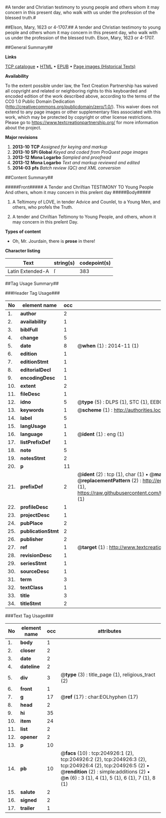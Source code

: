 #A tender and Christian testimony to young people and others whom it may concern in this present day, who walk with us under the profession of the blessed truth.#

##Elson, Mary, 1623 or 4-1707.##
A tender and Christian testimony to young people and others whom it may concern in this present day, who walk with us under the profession of the blessed truth.
Elson, Mary, 1623 or 4-1707.

##General Summary##

**Links**

[TCP catalogue](http://www.ota.ox.ac.uk/tcp/)  • 
[HTML](http://tei.it.ox.ac.uk/tcp/Texts-HTML/free/B21/B21662.html)  • 
[EPUB](http://tei.it.ox.ac.uk/tcp/Texts-EPUB/free/B21/B21662.epub) • 
[Page images (Historical Texts)](https://historicaltexts.jisc.ac.uk/eebo-11230187e)

**Availability**

To the extent possible under law, the Text Creation Partnership has waived all copyright and related or neighboring rights to this keyboarded and encoded edition of the work described above, according to the terms of the CC0 1.0 Public Domain Dedication (http://creativecommons.org/publicdomain/zero/1.0/). This waiver does not extend to any page images or other supplementary files associated with this work, which may be protected by copyright or other license restrictions. Please go to https://www.textcreationpartnership.org/ for more information about the project.

**Major revisions**

1. __2013-10__ __TCP__ *Assigned for keying and markup*
1. __2013-10__ __SPi Global__ *Keyed and coded from ProQuest page images*
1. __2013-12__ __Mona Logarbo__ *Sampled and proofread*
1. __2013-12__ __Mona Logarbo__ *Text and markup reviewed and edited*
1. __2014-03__ __pfs__ *Batch review (QC) and XML conversion*

##Content Summary##

#####Front#####
A Tender and Chriſtian TESTIMONY TO Young People And others, whom it may concern in this preſent day
#####Body#####

1. A Teſtimony of LOVE, in tender Advice and Counſel, to a Young Men, and others, who profeſs the Truth.

1. A tender and Chriſtian Teſtimony to Young People, and others, whom it may concern in this preſent Day.

**Types of content**

  * Oh, Mr. Jourdain, there is **prose** in there!

**Character listing**


|Text|string(s)|codepoint(s)|
|---|---|---|
|Latin Extended-A|ſ|383|

##Tag Usage Summary##

###Header Tag Usage###

|No|element name|occ|attributes|
|---|---|---|---|
|1.|__author__|2||
|2.|__availability__|1||
|3.|__biblFull__|1||
|4.|__change__|5||
|5.|__date__|8| @__when__ (1) : 2014-11 (1)|
|6.|__edition__|1||
|7.|__editionStmt__|1||
|8.|__editorialDecl__|1||
|9.|__encodingDesc__|1||
|10.|__extent__|2||
|11.|__fileDesc__|1||
|12.|__idno__|5| @__type__ (5) : DLPS (1), STC (1), EEBO-CITATION (1), OCLC (1), VID (1)|
|13.|__keywords__|1| @__scheme__ (1) : http://authorities.loc.gov/ (1)|
|14.|__label__|5||
|15.|__langUsage__|1||
|16.|__language__|1| @__ident__ (1) : eng (1)|
|17.|__listPrefixDef__|1||
|18.|__note__|5||
|19.|__notesStmt__|2||
|20.|__p__|11||
|21.|__prefixDef__|2| @__ident__ (2) : tcp (1), char (1)  •  @__matchPattern__ (2) : ([0-9\-]+):([0-9IVX]+) (1), (.+) (1)  •  @__replacementPattern__ (2) : http://eebo.chadwyck.com/downloadtiff?vid=$1&page=$2 (1), https://raw.githubusercontent.com/textcreationpartnership/Texts/master/tcpchars.xml#$1 (1)|
|22.|__profileDesc__|1||
|23.|__projectDesc__|1||
|24.|__pubPlace__|2||
|25.|__publicationStmt__|2||
|26.|__publisher__|2||
|27.|__ref__|1| @__target__ (1) : http://www.textcreationpartnership.org/docs/. (1)|
|28.|__revisionDesc__|1||
|29.|__seriesStmt__|1||
|30.|__sourceDesc__|1||
|31.|__term__|3||
|32.|__textClass__|1||
|33.|__title__|3||
|34.|__titleStmt__|2||


###Text Tag Usage###

|No|element name|occ|attributes|
|---|---|---|---|
|1.|__body__|1||
|2.|__closer__|2||
|3.|__date__|2||
|4.|__dateline__|2||
|5.|__div__|3| @__type__ (3) : title_page (1), religious_tract (2)|
|6.|__front__|1||
|7.|__g__|17| @__ref__ (17) : char:EOLhyphen (17)|
|8.|__head__|2||
|9.|__hi__|35||
|10.|__item__|24||
|11.|__list__|2||
|12.|__opener__|2||
|13.|__p__|10||
|14.|__pb__|10| @__facs__ (10) : tcp:204926:1 (2), tcp:204926:2 (2), tcp:204926:3 (2), tcp:204926:4 (2), tcp:204926:5 (2)  •  @__rendition__ (2) : simple:additions (2)  •  @__n__ (6) : 3 (1), 4 (1), 5 (1), 6 (1), 7 (1), 8 (1)|
|15.|__salute__|2||
|16.|__signed__|2||
|17.|__trailer__|1||
